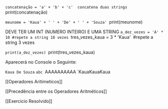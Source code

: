 `concatenação = 'a' + 'b' + 'c'  concatena duas strings
`print(concatenação)

`meunome = 'Kaua' + ' ' + 'De' + ' ' + 'Souza'
`print(meunome)

DEVE TER UM INT (NUMERO INTEIRO) E UMA STRING
`a_dez_vezes = 'A' * 10 #repete a string 10 vezes
`tres_vezes_kaua = 3 * 'Kaua'  #repete a string 3 vezes

`print(a_dez_vezes)
`print(tres_vezes_kaua)

Aparecerá no Console o Seguinte:

`Kaua De Souza`
`abc
`AAAAAAAAAA
`KauaKauaKaua

[[Operadores Aritimeticos]]

[[Precedência entre os Operadores Aritméticos]]

[[Exercicio Resolvido]]
